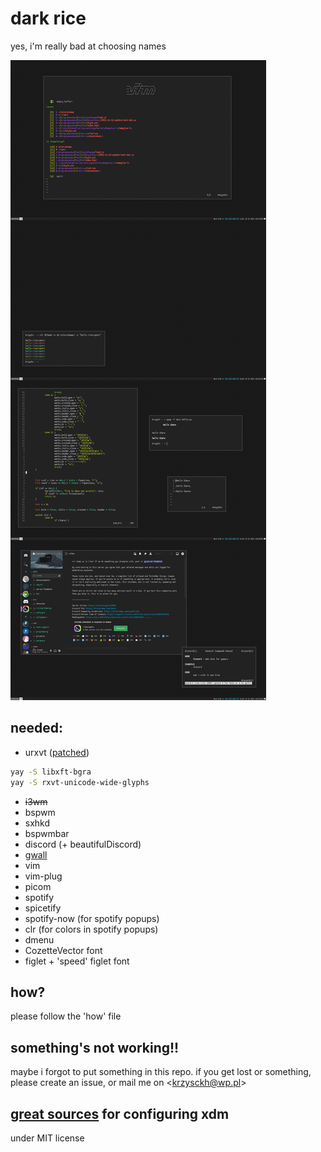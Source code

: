 # dark rice

yes, i'm really bad at choosing names

![img](https://raw.githubusercontent.com/krzysckh/darkrice/master/what.png)


## needed:

- urxvt ([patched](https://aur.archlinux.org/packages/rxvt-unicode-truecolor-wide-glyphs/))
```sh
yay -S libxft-bgra
yay -S rxvt-unicode-wide-glyphs
```
- ~~i3wm~~
- bspwm
- sxhkd
- bspwmbar
- discord (+ beautifulDiscord)
- [gwall](https://gist.github.com/krzysckh/938593f83fe482049877040b4faf15d0)
- vim
- vim-plug
- picom
- spotify
- spicetify
- spotify-now (for spotify popups)
- clr (for colors in spotify popups)
- dmenu
- CozetteVector font
- figlet + 'speed' figlet font

## how?

please follow the 'how' file

## something's not working!!

maybe i forgot to put something in this repo. if you get lost or something, please create an issue, or mail me on \<krzysckh@wp.pl\>


[great sources](https://www.tumfatig.net/2019/customizing-openbsd-xenodm/)
for configuring xdm
----

under MIT license

